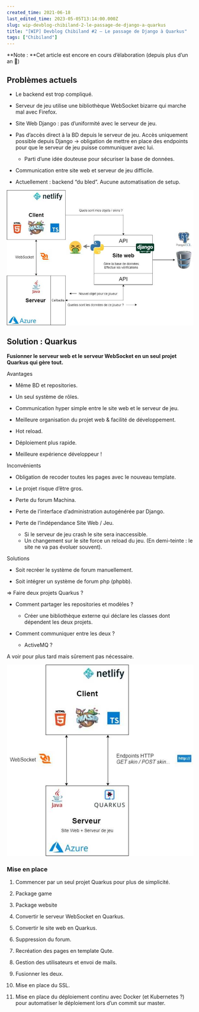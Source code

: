 ```yaml
---
created_time: 2021-06-18
last_edited_time: 2023-05-05T13:14:00.000Z
slug: wip-devblog-chibiland-2-le-passage-de-django-a-quarkus
title: "[WIP] Devblog Chibiland #2 — Le passage de Django à Quarkus"
tags: ["Chibiland"]
---
```

**Note : **Cet article est encore en cours d’élaboration (depuis plus d’un an 🤪)

<TableOfContents data={props}/>

## Problèmes actuels

* Le backend est trop compliqué.

* Serveur de jeu utilise une bibliothèque WebSocket bizarre qui marche mal avec Firefox.

* Site Web Django : pas d’uniformité avec le serveur de jeu.

* Pas d’accès direct à la BD depuis le serveur de jeu. Accès uniquement possible depuis Django → obligation de mettre en place des endpoints pour que le serveur de jeu puisse communiquer avec lui.
  * Parti d’une idée douteuse pour sécuriser la base de données.

* Communication entre site web et serveur de jeu difficile.

* Actuellement : backend “du bled”. Aucune automatisation de setup.

![image](./images/1c7cd654-d436-4290-be0a-091457d3b3bb.png)

## Solution : Quarkus

**Fusionner le serveur web et le serveur WebSocket en un seul projet Quarkus qui gère tout.**

Avantages

* Même BD et repositories.

* Un seul système de rôles.

* Communication hyper simple entre le site web et le serveur de jeu.

* Meilleure organisation du projet web & facilité de développement.

* Hot reload.

* Déploiement plus rapide.

* Meilleure expérience développeur !

Inconvénients

* Obligation de recoder toutes les pages avec le nouveau template.

* Le projet risque d’être gros.

* Perte du forum Machina.

* Perte de l’interface d’administration autogénérée par Django.

* Perte de l’indépendance Site Web / Jeu.
  * Si le serveur de jeu crash le site sera inaccessible.
  * Un changement sur le site force un reload du jeu. (En demi-teinte : le site ne va pas évoluer souvent).

Solutions

* Soit recréer le système de forum manuellement.

* Soit intégrer un système de forum php (phpbb).

⇒ Faire deux projets Quarkus ?

* Comment partager les repositories et modèles ?
  * Créer une bibliothèque externe qui déclare les classes dont dépendent les deux projets.

* Comment communiquer entre les deux ?
  * ActiveMQ ?

A voir pour plus tard mais sûrement pas nécessaire.

![image](./images/ad8e828e-e296-456c-a3ec-455499a6bfc6.png)

### Mise en place

1. Commencer par un seul projet Quarkus pour plus de simplicité.
  1. Package game
  1. Package website

1. Convertir le serveur WebSocket en Quarkus.

1. Convertir le site web en Quarkus.
  1. Suppression du forum.
  1. Recréation des pages en template Qute.
  1. Gestion des utilisateurs et envoi de mails.

1. Fusionner les deux.

1. Mise en place du SSL.

1. Mise en place du déploiement continu avec Docker (et Kubernetes ?) pour automatiser le déploiement lors d’un commit sur master.
